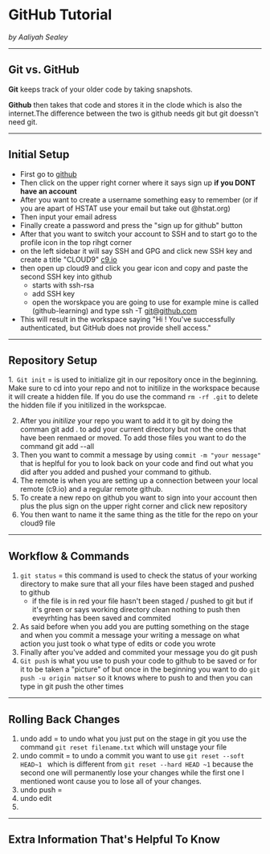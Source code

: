 # GitHub Tutorial

_by Aaliyah Sealey_

---
## Git vs. GitHub
**Git** keeps track of your older code by taking snapshots.  

**Github** then takes that code and stores it in the clode which is also the internet.The difference between the two is github needs git but git doessn't need git.


---
## Initial Setup
* First go to [github](https://github.com/)
* Then click on the upper right corner where it says sign up **if you DONT have an account**
* After you want to create a username something easy to remember (or if you are apart of HSTAT use your email but take out @hstat.org)
* Then input your email adress
* Finally create a password and press the "sign up for github" button 
* After that you want to switch your account to SSH and to start go to the profile icon in the top rihgt corner
* on the left sidebar it will say SSH and GPG and click new SSH key and create a title "CLOUD9" [c9.io](https://c9.io/login) 
* then open up cloud9 and click you gear icon and copy and paste the second SSH key into github
  * starts with ssh-rsa
  * add SSH key
  * open the worskpace you are going to use for example mine is called (github-learning) and type ssh -T git@github.com
 * This will result in the workspace saying "Hi <your username>! You've successfully authenticated, but GitHub does not provide shell access."
 


---
## Repository Setup
1.``` Git init``` = is used to initialize git in our repository once in the beginning. Make sure to cd into your repo and not to initilize in the workspace because it will create a hidden file. If you do use the command ```rm -rf .git``` to delete the hidden file if you initilized in the workspcae.  

2. After you _initilize_ your repo you want to add it to git by doing the comman git add . to add your current directory but not the ones that have been renmaed or moved. To add those files you want to do the command git add --all    
3. Then you want to commit a message by using ```commit -m "your message"``` that is heplful for you to look back on your code and find out what you did after you added and pushed your command to github.
4. The remote is when you are setting up a connection between your local remote (c9.io) and a regular remote github.
5. To create a new repo on github you want to sign into your account then plus the plus sign on the upper right corner and click new repository
6. You then want to name it the same thing as the title for the repo on your cloud9 file 


---
## Workflow & Commands
1. ```git status``` = this command is used to check the status of your working directory to make sure that all your files have been staged and pushed to github 
   * if the file is in red your file hasn't been staged / pushed to git but if it's green or says working directory clean nothing to push then eveyrhting has been saved and commited 
2. As said before when you add you are putting something on the stage and when you commit a message your writing a message on what action you just took o what type of edits or code you wrote
3. Finally after you've added and commited your message you do git push 
4. ```Git push``` is what you use to push your code to github to be saved or for it to be taken a "picture" of but once in the beginning you want to do ```git push -u origin matser``` so it knows where to push to and then you can type in git push the other times


---
## Rolling Back Changes
1. undo add = to undo what you just put on the stage in git you use the command ```git reset filename.txt``` which will unstage your file 
2. undo commit = to undo a commit you want to use ```git reset --soft HEAD~1 ``` which is different from ``` git reset --hard HEAD ~1 ``` because the second one will permanently lose your changes while the first one I mentioned wont cause you to lose all of your changes.  
3. undo push =
4. undo edit 
5. 


---
## Extra Information That's Helpful To Know